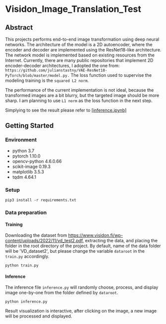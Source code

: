 # Visidon_Image_Translation_Test

## Abstract

This projects performs end-to-end image transformation using deep neural networks.
The architecture of the model is a 2D autoencoder, where the encoder and decoder are implemented using the ResNet18-like
architecture.
The network model is implemented based on existing resources from the Internet.
Currently, there are many public repositories that implement 2D encoder-decoder architectures, I adopted the one
from: ```https://github.com/julianstastny/VAE-ResNet18-PyTorch/blob/master/model.py.```
The loss function used to supervise the modeling training is the ```squared L2 norm```.

The performance of the current implementation is not ideal, because the transformed images are a bit blurry, but the
targeted image
should be more sharp. I am planning to use ```L1 norm``` as the loss function in the next step.

Simplying to see the result please refer to [\[inference.ipynb\]](inference.py)

## Getting Started

### Environment

- python 3.7
- pytorch 1.10.0
- opencv-python 4.6.0.66
- scikit-image 0.19.3
- matplotlib 3.5.3
- tqdm 4.64.1

### Setup

```shell script
pip3 install -r requirements.txt
```

### Data preparation

#### Training

Downloading the dataset from https://www.visidon.fi/wp-content/uploads/2022/11/vd_test2.pdf, extracting the data,
and placing the folder in the root directory of the project. By default, name of the data folder will be 'VD_dataset2',
but please change the variable ```dataroot``` in the ```train.py``` accordingly.

```
python train.py
```

#### Inference

The inference file ```inference.py``` will randomly choose, process, and display image one-by-one from the folder
defined by
```dataroot```.

```
python inference.py
```

Result visualization is interactive, after clicking on the image, a new image will be processed and displayed.
